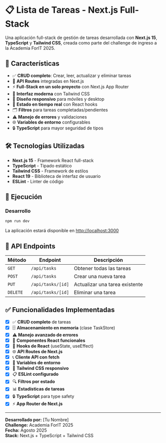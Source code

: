 # 📋 Lista de Tareas - Next.js Full-Stack

Una aplicación full-stack de gestión de tareas desarrollada con **Next.js 15**, **TypeScript** y **Tailwind CSS**, creada como parte del challenge de ingreso a la Academia ForIT 2025.

## 🚀 Características

- ✅ **CRUD completo**: Crear, leer, actualizar y eliminar tareas
- 🎯 **API Routes** integradas en Next.js
- ⚡ **Full-Stack en un solo proyecto** con Next.js App Router
- 🎨 **Interfaz moderna** con Tailwind CSS
- 📱 **Diseño responsivo** para móviles y desktop
- 🔄 **Estado en tiempo real** con React hooks
- 🗂️ **Filtros** para tareas completadas/pendientes
- ⚠️ **Manejo de errores** y validaciones
- 🌐 **Variables de entorno** configurables
- 🔒 **TypeScript** para mayor seguridad de tipos

## 🛠️ Tecnologías Utilizadas

- **Next.js 15** - Framework React full-stack
- **TypeScript** - Tipado estático
- **Tailwind CSS** - Framework de estilos
- **React 19** - Biblioteca de interfaz de usuario
- **ESLint** - Linter de código

## 🚀 Ejecución

### Desarrollo
```bash
npm run dev
```

La aplicación estará disponible en [http://localhost:3000](http://localhost:3000)

## 📡 API Endpoints

| Método | Endpoint | Descripción |
|--------|----------|-------------|
| `GET` | `/api/tasks` | Obtener todas las tareas |
| `POST` | `/api/tasks` | Crear una nueva tarea |
| `PUT` | `/api/tasks/[id]` | Actualizar una tarea existente |
| `DELETE` | `/api/tasks/[id]` | Eliminar una tarea |

## ✅ Funcionalidades Implementadas

- [x] ✅ **CRUD completo** de tareas
- [x] 🗄️ **Almacenamiento en memoria** (clase TaskStore)
- [x] ⚠️ **Manejo avanzado de errores**
- [x] 🧩 **Componentes React funcionales**
- [x] 🎣 **Hooks de React** (useState, useEffect)
- [x] 🌐 **API Routes de Next.js**
- [x] 📞 **Cliente API con fetch**
- [x] 🔧 **Variables de entorno**
- [x] 🎨 **Tailwind CSS responsivo**
- [x] 📋 **ESLint configurado**
- [x] 🔍 **Filtros por estado**
- [x] 📊 **Estadísticas de tareas**
- [x] 🔒 **TypeScript** para type safety
- [x] ⚡ **App Router de Next.js**

---

**Desarrollado por:** [Tu Nombre]  
**Challenge:** Academia ForIT 2025  
**Fecha:** Agosto 2025  
**Stack:** Next.js + TypeScript + Tailwind CSS
